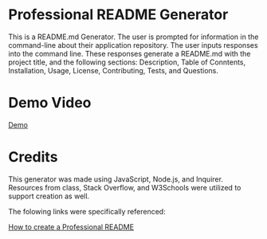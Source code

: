 # Professional README Generator
This is a README.md Generator. The user is prompted for information in the command-line about their application repository. The user inputs responses into the command line. These responses generate a README.md with the project title, and the following sections: Description, Table of Conntents, Installation, Usage, License, Contributing, Tests, and Questions.

# Demo Video
[Demo](https://drive.google.com/file/d/1VMQLX5Q9uekyggKlJLksjlnXoYml6hp1/view)

# Credits
This generator was made using JavaScript, Node.js, and Inquirer. Resources from class, Stack Overflow, and W3Schools were utilized to support creation as well. 

The folowing links were specifically referenced:

[How to create a Professional README](https://coding-boot-camp.github.io/full-stack/github/professional-readme-guide)
